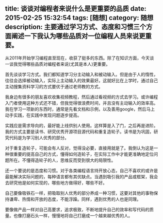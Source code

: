 title: 谈谈对编程者来说什么是更重要的品质
date: 2015-02-25 15:32:54
tags: [随想]
category: 随想
description: 主要通过学习方式、态度和习惯三个方面阐述一下我认为哪些品质对一位编程人员来说更重要。
---

从2011年开始学习编程直至现在，收获了挺多的东西。除了在知识方面，今天谈一谈我觉得哪些品质对编程者来说(尤其是本人)更重要。

首先谈谈学习方式。我们都知道学习分主动输入和被动输入。但是由于人的惰性，往往会选择被动输入，实际上主动输入的效果最好。这就好比在上学时，通过自己主动搜集资料学习的方式要优于通过老师教的方式。

我身边有很多的朋友喜欢收集视频教程，然后通过看视频的方式去学习。或许编程入门者使用这种方式还不错，但我觉得很浪费时间，并且没有主动输入的效率高。我在学习一项新的东西时，通常是先看文档和示例，以及善用google，然后马上动手实践，在实践中发现问题逐步提高。
<!-- more -->
实践应是需求导向的，最好能上线供别人使用。这样算是入了门，之后再是进阶。我的方式主要是读书、研究优秀开源项目源代码和重复造轮子。读书是为巩固，研究代码是为学习别人优秀的部分。

对于重复造轮子，可能会有人反对，觉得没必要，直接用就是了。我倒认为这是一种很重要的提高自己的方式，懂得如何造轮子，在实际工作中才能更准确地定位问题所在。不懂得造轮子的人，思维反而受到很大的局限性。

还一个要说的是态度和习惯。对于各类编程语言持开放心态，自己不喜欢的或许是最能解决实际问题的，每种语言都有其优缺点。当遇到吸引我的产品或框架，我会去研究他是如何实现的，哪些地方做得好，哪些不好。

自己要像吸铁石一样，把吸取别人优秀的部分养成一种习惯，这要对其他的事物保持谦卑、热情和开放的态度，不能浮躁。同样，遇到优秀的人也是同理。

要像做产品一样对自己高要求，追求极致，不断地提升自己的效率和写代码的质量。也像打磨石头一样，慢慢地将自己打磨成一个越来越优秀的人。
